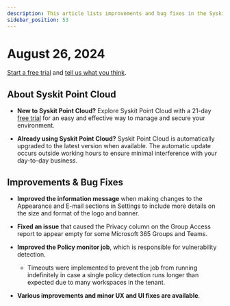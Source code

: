 ```yaml
---
description: This article lists improvements and bug fixes in the Syskit Point Cloud version 2024.4.59.1
sidebar_position: 53
---
```


# August 26, 2024

[Start a free trial](https://www.syskit.com/products/point/free-trial/) and [tell us what you think](https://www.syskit.com/company/contact-us/).

## About Syskit Point Cloud

* **New to Syskit Point Cloud?** Explore Syskit Point Cloud with a 21-day [free trial](https://www.syskit.com/products/point/free-trial/) for an easy and effective way to manage and secure your environment.

* **Already using Syskit Point Cloud?** Syskit Point Cloud is automatically upgraded to the latest version when available. The automatic update occurs outside working hours to ensure minimal interference with your day-to-day business.

## Improvements & Bug Fixes

* **Improved the information message** when making changes to the Appearance and E-mail sections in Settings to include more details on the size and format of the logo and banner. 

* **Fixed an issue** that caused the Privacy column on the Group Access report to appear empty for some Microsoft 365 Groups and Teams. 

* **Improved the Policy monitor job**, which is responsible for vulnerability detection. 
  * Timeouts were implemented to prevent the job from running indefinitely in case a single policy detection runs longer than expected due to many workspaces in the tenant.

* **Various improvements and minor UX and UI fixes are available**.